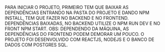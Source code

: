 PARA INICIAR O PROJETO, PRIMEIRO TEM QUE BAIXAR AS DEPENDÊNCIAS ENTRANDO NA PASTA DO PROJETO E DANDO NPM INSTALL, TEM QUE FAZER NO BACKEND E NO FRONTEND.
DEPENDÊNCIAS BAIXADAS, NO BACKEND UTILIZE O NPM RUN DEV E NO FRONT NPM START.
OBS: DEPENDENDO DA MÁQUINA, AS DEPENDÊNCIAS DO FRONTEND PODEM DEMORAR UM POUCO.
O PROJETO FOI DESENVOLVIDO COM REACTJS, NODEJS E O BANCO DE DADOS COM POSTGRES SQL.
